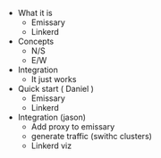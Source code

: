 * What it is
  * Emissary
  * Linkerd
* Concepts
  * N/S
  * E/W
* Integration
  * It just works
* Quick start ( Daniel )
  * Emissary
  * Linkerd
* Integration (jason)
  * Add proxy to emissary
  * generate traffic (swithc clusters)
  * Linkerd viz